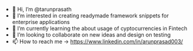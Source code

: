 - 👋 Hi, I’m @tarunprasath
- 👀 I’m interested in creating readymade framework snippets for enterprise applications
- 🌱 I’m currently learning the about usage of cyptocurrencies in Fintech
- 💞️ I’m looking to collaborate on new ideas and design on testing
- 📫 How to reach me -> https://www.linkedin.com/in/arunprasad003/

<!---
tarunprasath/tarunprasath is a ✨ special ✨ repository because its `README.md` (this file) appears on your GitHub profile.
You can click the Preview link to take a look at your changes.
--->
